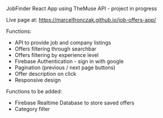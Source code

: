 JobFinder React App using TheMuse API - project in progress

Live page at: https://marcelfronczak.github.io/job-offers-app/

Functions: 
- API to provide job and company listings
- Offers filtering through searchbar
- Offers filtering by experience level
- Firebase Authentication - sign in with google
- Pagination (previous / next page buttons)
- Offer description on click
- Responsive design

Functions to be added:
- Firebase Realtime Database to store saved offers
- Category filter
